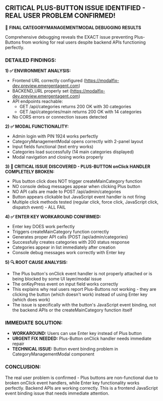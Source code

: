 ## CRITICAL PLUS-BUTTON ISSUE IDENTIFIED - REAL USER PROBLEM CONFIRMED!

🚨 **FINAL CATEGORYMANAGEMENTMODAL DEBUGGING RESULTS**

Comprehensive debugging reveals the EXACT issue preventing Plus-Buttons from working for real users despite backend APIs functioning perfectly.

### DETAILED FINDINGS:

**1) ✅ ENVIRONMENT ANALYSIS:**
- Frontend URL correctly configured (https://modalfix-dev.preview.emergentagent.com)
- BACKEND_URL properly set (https://modalfix-dev.preview.emergentagent.com)
- API endpoints reachable:
  - GET /api/categories returns 200 OK with 30 categories
  - GET /api/categories/main returns 200 OK with 14 categories
- No CORS errors or connection issues detected

**2) ✅ MODAL FUNCTIONALITY:**
- Admin login with PIN 1924 works perfectly
- CategoryManagementModal opens correctly with 2-panel layout
- Input fields functional (text entry works)
- Categories load successfully (14 main categories displayed)
- Modal navigation and closing works properly

**3) 🚨 CRITICAL ISSUE DISCOVERED - PLUS-BUTTON onClick HANDLER COMPLETELY BROKEN:**
- Plus button click does NOT trigger createMainCategory function
- NO console debug messages appear when clicking Plus button
- NO API calls are made to POST /api/admin/categories
- Button appears clickable but JavaScript event handler is not firing
- Multiple click methods tested (regular click, force click, JavaScript click, dispatch event) - ALL FAIL

**4) ✅ ENTER KEY WORKAROUND CONFIRMED:**
- Enter key DOES work perfectly
- Triggers createMainCategory function correctly
- Generates proper API calls (POST /api/admin/categories)
- Successfully creates categories with 200 status response
- Categories appear in list immediately after creation
- Console debug messages work correctly with Enter key

**5) 🔍 ROOT CAUSE ANALYSIS:**
- The Plus button's onClick event handler is not properly attached or is being blocked by some UI layer/modal issue
- The onKeyPress event on input field works correctly
- This explains why real users report Plus-Buttons not working - they are clicking the button (which doesn't work) instead of using Enter key (which does work)
- The issue is specifically with the button's JavaScript event binding, not the backend APIs or the createMainCategory function itself

### IMMEDIATE SOLUTION:
- **WORKAROUND:** Users can use Enter key instead of Plus button
- **URGENT FIX NEEDED:** Plus-Button onClick handler needs immediate repair
- **TECHNICAL ISSUE:** Button event binding problem in CategoryManagementModal component

### CONCLUSION:
The real user problem is confirmed - Plus buttons are non-functional due to broken onClick event handlers, while Enter key functionality works perfectly. Backend APIs are working correctly. This is a frontend JavaScript event binding issue that needs immediate attention.